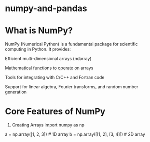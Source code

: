 # numpy-and-pandas
# What is NumPy?
NumPy (Numerical Python) is a fundamental package for scientific computing in Python. It provides:

Efficient multi-dimensional arrays (ndarray)

Mathematical functions to operate on arrays

Tools for integrating with C/C++ and Fortran code

Support for linear algebra, Fourier transforms, and random number generation
# Core Features of NumPy
   1. Creating Arrays
       import numpy as np

   a = np.array([1, 2, 3])           # 1D array
   b = np.array([[1, 2], [3, 4]])    # 2D array
